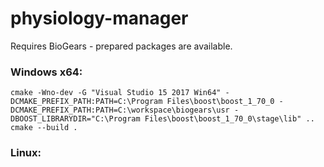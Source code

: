 
# physiology-manager

Requires BioGears - prepared packages are available.


### Windows x64:
```
cmake -Wno-dev -G "Visual Studio 15 2017 Win64" -DCMAKE_PREFIX_PATH:PATH=C:\Program Files\boost\boost_1_70_0 -DCMAKE_PREFIX_PATH:PATH=C:\workspace\biogears\usr -DBOOST_LIBRARYDIR="C:\Program Files\boost\boost_1_70_0\stage\lib" ..
cmake --build . 
```

### Linux:
```

```
